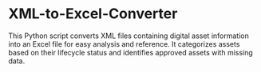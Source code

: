 # XML-to-Excel-Converter
This Python script converts XML files containing digital asset information into an Excel file for easy analysis and reference. It categorizes assets based on their lifecycle status and identifies approved assets with missing data.
